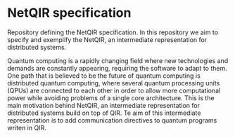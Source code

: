 # NetQIR specification
Repository defining the NetQIR specification. In this repository we aim to specify and exemplify the NetQIR, an intermediate representation for distributed systems.

Quantum computing is a rapidly changing field where new technologies and demands are constantly appearing, requiring the software to adapt to them. One path that is
believed to be the future of quantum computing is distributed quantum computing, where several quantum processing units (QPUs) are connected to each other in order to allow more computational
power while avoiding problems of a single core architecture. This is the main motivation behind NetQIR, an intermediate representation for distributed systems
build on top of QIR. Te aim of this intermediate representation is to add communication directives to quantum programs writen in QIR. 
